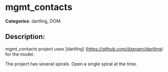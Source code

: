 # mgmt_contacts 

**Categories**: dartling, DOM. 

## Description: 
mgmt_contacts project uses 
[dartling] (https://github.com/dzenanr/dartling) for the model.

The project has several spirals. Open a single spiral at the time.
